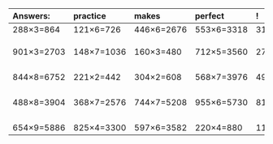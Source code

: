 | Answers: | practice | makes | perfect | ! |
| :--- | :--- | :--- | :--- | :--- |
| 288×3=864 | 121×6=726 | 446×6=2676 | 553×6=3318 | 312×7=2184 | 
|   |   |   |   |   | 
|   |   |   |   |   | 
|   |   |   |   |   | 
| 901×3=2703 | 148×7=1036 | 160×3=480 | 712×5=3560 | 274×7=1918 | 
|   |   |   |   |   | 
|   |   |   |   |   | 
|   |   |   |   |   | 
|   |   |   |   |   | 
| 844×8=6752 | 221×2=442 | 304×2=608 | 568×7=3976 | 493×3=1479 | 
|   |   |   |   |   | 
|   |   |   |   |   | 
|   |   |   |   |   | 
|   |   |   |   |   | 
| 488×8=3904 | 368×7=2576 | 744×7=5208 | 955×6=5730 | 817×6=4902 | 
|   |   |   |   |   | 
|   |   |   |   |   | 
|   |   |   |   |   | 
|   |   |   |   |   | 
| 654×9=5886 | 825×4=3300 | 597×6=3582 | 220×4=880 | 114×9=1026 | 
